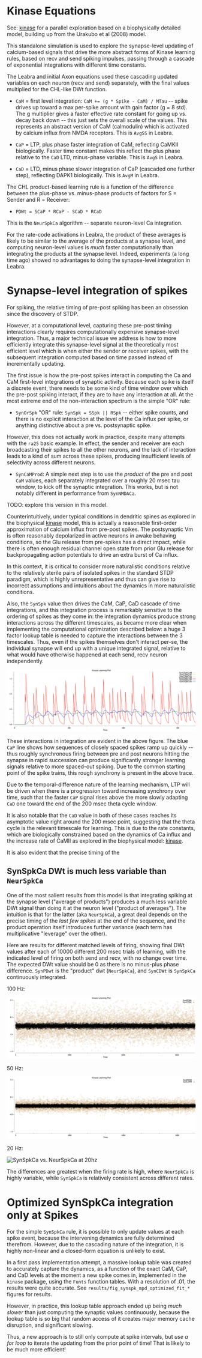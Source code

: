 # Kinase Equations

See: [kinase](https://github.com/ccnlab/kinase/tree/main/sims/kinase) for a parallel exploration based on a biophysically detailed model, building up from the Urakubo et al (2008) model.

This standalone simulation is used to explore the synapse-level updating of calcium-based signals that drive the more abstract forms of Kinase learning rules, based on recv and send spiking impulses, passing through a cascade of exponential integrations with different time constants.

The Leabra and initial Axon equations used these cascading updated variables on each neuron (recv and send) separately, with the final values multiplied for the CHL-like DWt function.

* `CaM` = first level integration: `CaM += (g * Spike - CaM) / MTau` -- spike drives up toward a max per-spike amount with gain factor (g = 8 std).  The g multiplier gives a faster effective rate constant for going up vs. decay back down -- this just sets the overall scale of the values.  This represents an abstract version of CaM (calmodulin) which is activated by calcium influx from NMDA receptors.  This is `AvgSS` in Leabra.

* `CaP` = LTP, plus phase faster integration of CaM, reflecting CaMKII biologically.  Faster time constant makes this reflect the plus phase relative to the `CaD` LTD, minus-phase variable.  This is `AvgS` in Leabra.

* `CaD` = LTD, minus phase slower integration of CaP (cascaded one further step), reflecting DAPK1 biologically.  This is `AvgM` in Leabra.

The CHL product-based learning rule is a function of the difference between the plus-phase vs. minus-phase products of factors for S = Sender and R = Receiver:

* `PDWt = SCaP * RCaP - SCaD * RCaD`

This is the `NeurSpkCa` algorithm -- separate neuron-level Ca integration.

For the rate-code activations in Leabra, the product of these averages is likely to be similar to the average of the products at a synapse level, and computing neuron-level values is *much* faster computationally than integrating the products at the synapse level.  Indeed, experiments (a long time ago) showed no advantages to doing the synapse-level integration in Leabra.

# Synapse-level integration of spikes

For spiking, the relative timing of pre-post spiking has been an obsession since the discovery of STDP.

However, at a computational level, capturing these pre-post timing interactions clearly requires computationally expensive synapse-level integration.  Thus, a major technical issue we address is how to more efficiently integrate this synapse-level signal at the theoretically most efficient level which is when either the sender or receiver spikes, with the subsequent integration computed based on time passed instead of incrementally updating.

The first issue is how the pre-post spikes interact in computing the Ca and CaM first-level integrations of synaptic activity.  Because each spike is itself a discrete event, there needs to be some kind of time window over which the pre-post spiking interact, if they are to have any interaction at all.  At the most extreme end of the non-interaction spectrum is the simple "OR" rule:

* `SynOrSpk` "OR" rule: `SynSpk = SSpk || RSpk` -- either spike counts, and there is no explicit interaction at the level of the Ca influx per spike, or anything distinctive about a pre vs. postsynaptic spike.

However, this does not actually work in practice, despite many attempts with the `ra25` basic example.  In effect, the sender and receiver are each broadcasting their spikes to all the other neurons, and the lack of interaction leads to a kind of sum across these spikes, producing insufficient levels of selectivity across different neurons.

* `SynCaMProd`: A simple next step is to use the *product* of the pre and post `CaM` values, each separately integrated over a roughly 20 msec tau window, to kick off the synaptic integration.  This works, but is not notably different in performance from `SynNMDACa`.

TODO: explore this version in this model.

Counterintuitively, under typical conditions in dendritic spines as explored in the biophysical [kinase](https://github.com/ccnlab/kinase/tree/main/sims/kinase) model, this is actually a reasonable first-order approximation of calcium influx from pre-post spikes.  The postsynaptic Vm is often reasonably depolarized in active neurons in awake behaving conditions, so the Glu release from pre-spikes has a direct impact, while there is often enough residual channel open state from prior Glu release for backpropagating action potentials to drive an extra burst of Ca influx.

In this context, it is critical to consider more naturalistic conditions relative to the relatively sterile pairs of isolated spikes in the standard STDP paradigm, which is highly unrepresentative and thus can give rise to incorrect assumptions and intuitions about the dynamics in more naturalistic conditions. 

Also, the `SynSpk` value then drives the CaM, CaP, CaD cascade of time integrations, and this integration process is remarkably sensitive to the ordering of spikes as they come in: the integration dynamics produce strong interactions across the different timescales, as became more clear when implementing the computational optimization described below: a huge 3 factor lookup table is needed to capture the interactions between the 3 timescales.  Thus, even if the spikes themselves don't interact per-se, the individual synapse will end up with a unique integrated signal, relative to what would have otherwise happened at each send, recv neuron independently.

![20hz SynSpkCa integration](results/fig_synspk_mpd_optimized_fit_20hz_res01.png?raw=true "SynSpkCa for  20hz of both pre-post firing")

These interactions in integration are evident in the above figure.  The blue `CaP` line shows how sequences of closely spaced spikes ramp up quickly -- thus roughly synchronous firing between pre and post neurons hitting the synapse in rapid succession can produce significantly stronger learning signals relative to more spaced-out spiking.  Due to the common starting point of the spike trains, this rough synchrony is present in the above trace.

Due to the temporal-difference nature of the learning mechanism, LTP will be driven when there is a progression toward increasing synchrony over time, such that the faster `CaP` signal rises above the more slowly adapting `CaD` one toward the end of the 200 msec theta cycle window.

It is also notable that the `CaD` value in both of these cases reaches its asymptotic value right around the 200 msec point, suggesting that the theta cycle is the relevant timescale for learning.  This is due to the rate constants, which are biologically constrained based on the dynamics of Ca influx and the increase rate of CaMII as explored in the biophysical model: [kinase](https://github.com/ccnlab/kinase/tree/main/sims/kinase).

It is also evident that the precise timing of the 

## SynSpkCa DWt is much less variable than `NeurSpkCa`

One of the most salient results from this model is that integrating spiking at the synapse level ("average of products") produces a much less variable DWt signal than doing it at the neuron level ("product of averages").  The intuition is that for the latter (aka `NeurSpkCa`), a great deal depends on the precise timing of the *last few spikes* at the end of the sequence, and the product operation itself introduces further variance (each term has multiplicative "leverage" over the other).

Here are results for different matched levels of firing, showing final DWt values after each of 10000 different 200 msec trials of learning, with the indicated level of firing on both send and recv, with no change over time.  The expected DWt value should be 0 as there is no minus-plus phase difference.  `SynPDwt` is the "product" dwt (`NeurSpkCa`), and `SynCDWt` is `SynSpkCa` continuously integrated.

100 Hz:

![SynSpkCa vs. NeurSpkCa at 100hz](results/fig_synspk_vs_neurspk_100hz.png?raw=true "SynSpkCa vs. NeurSpkCa at 100hz")

50 Hz:

![SynSpkCa vs. NeurSpkCa at 50hz](results/fig_synspk_vs_neurspk_50hz.png?raw=true "SynSpkCa vs. NeurSpkCa at 50z")

20 Hz:

![SynSpkCa vs. NeurSpkCa at 20hz](results/fig_synspk_vs_neurspk_20hz.png?raw=true "SynSpkCa vs. NeurSpkCa at 20hz")

The differences are greatest when the firing rate is high, where `NeurSpkCa` is highly variable, while `SynSpkCa` is relatively consistent across different rates.

# Optimized SynSpkCa integration only at Spikes

For the simple `SynSpkCa` rule, it is possible to only update values at each spike event, because the intervening dynamics are fully determined therefrom.  However, due to the cascading nature of the integration, it is highly non-linear and a closed-form equation is unlikely to exist.  

In a first pass implementation attempt, a massive lookup table was created to accurately capture the dynamics, as a function of the exact CaM, CaP, and CaD levels at the moment a new spike comes in, implemented in the `kinase` package, using the `Funts` function tables.  With a resolution of .01, the results were quite accurate.  See `results/fig_synspk_mpd_optimized_fit_*` figures for results.

However, in practice, this lookup table approach ended up being *much slower* than just computing the synaptic values continuously, because the lookup table is so big that random access of it creates major memory cache disruption, and significant slowing.

Thus, a new approach is to still only compute at spike intervals, but *use a for loop* to iterate the updating from the prior point of time!  That is likely to be much more efficient!


